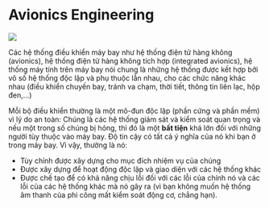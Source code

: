 # Avionics Engineering

![](/assets/rocket.gif)

Các hệ thống điều khiển máy bay như hệ thống điện tử hàng không (avionics), hệ thống điện tử hàng không tích hợp (integrated avionics), hệ thống máy tính trên máy bay nói chung là những hệ thống được kết hợp bởi vô số hệ thống độc lập và phụ thuộc lẫn nhau, cho các chức năng khác nhau (điều khiển chuyến bay, tránh va chạm, thời tiết, thông tin liên lạc, hộp đen,...)

Mỗi bộ điều khiển thường là một mô-đun độc lập (phần cứng và phần mềm) vì lý do an toàn: Chúng là các hệ thống giám sát và kiểm soát quan trọng và nếu một trong số chúng bị hỏng, thì đó là một **bất tiện** khá lớn đối với những người tùy thuộc vào máy bay. Độ tin cậy có tất cả ý nghĩa của nó khi bạn ở trong máy bay. Vì vậy, thường là nó:

+ Tùy chỉnh được xây dựng cho mục đích nhiệm vụ của chúng
+ Được xây dựng để hoạt động độc lập và giao diện với các hệ thống khác
+ Được chế tạo để có khả năng chịu lỗi đối với các lỗi của chính nó và các lỗi của các hệ thống khác mà nó gây ra (vì bạn không muốn hệ thống âm thanh của phi công mất kiểm soát động cơ, chẳng hạn).
